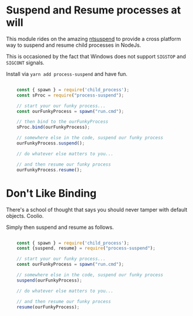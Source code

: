 # Suspend and Resume processes at will

This module rides on the amazing [ntsuspend]() to provide a cross platform way to suspend and resume child processes in NodeJs.

This is occasioned by the fact that Windows does not support ```SIGSTOP``` and ```SIGCONT``` signals.

Install via ```yarn add process-suspend``` and have fun.


```javascript

    const { spawn } = require('child_process');
    const sProc = require("process-suspend");

    // start your our funky process...
    const ourFunkyProcess = spawn("run.cmd");

    // then bind to the ourFunkyProcess
    sProc.bind(ourFunkyProcess);

    // somewhere else in the code, suspend our funky process
    ourFunkyProcess.suspend();

    // do whatever else matters to you...

    // and then resume our funky process
    ourFunkyProcess.resume();


```


# Don't Like Binding
There's a school of thought that says you should never tamper with default objects. Coolio. 

Simply then suspend and resume as follows.

```javascript

    const { spawn } = require('child_process');
    const {suspend, resume} = require("process-suspend");

    // start your our funky process...
    const ourFunkyProcess = spawn("run.cmd");

    // somewhere else in the code, suspend our funky process
    suspend(ourFunkyProcess);

    // do whatever else matters to you...

    // and then resume our funky process
    resume(ourFunkyProcess);

```


